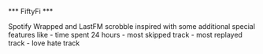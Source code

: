 *** FiftyFi ***

Spotify Wrapped and LastFM scrobble inspired with some additional special features like
    - time spent 24 hours
    - most skipped track
    - most replayed track
    - love hate track
